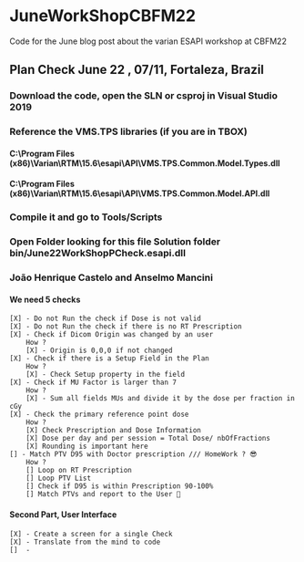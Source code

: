 # JuneWorkShopCBFM22
Code for the June blog post about the varian ESAPI workshop at CBFM22
## Plan Check June 22 , 07/11, Fortaleza, Brazil 

### Download the code, open the SLN or csproj in Visual Studio 2019


### Reference the VMS.TPS libraries (if you are in TBOX)
#### C:\Program Files (x86)\Varian\RTM\15.6\esapi\API\VMS.TPS.Common.Model.Types.dll
#### C:\Program Files (x86)\Varian\RTM\15.6\esapi\API\VMS.TPS.Common.Model.API.dll
### Compile it and go to Tools/Scripts
### Open Folder looking for this file Solution folder bin/June22WorkShopPCheck.esapi.dll

### João Henrique Castelo and Anselmo Mancini 

#### We need 5 checks

	[X]	- Do not Run the check if Dose is not valid
	[X] - Do not Run the check if there is no RT Prescription
	[X] - Check if Dicom Origin was changed by an user
		How ? 
		[X] - Origin is 0,0,0 if not changed
	[X] - Check if there is a Setup Field in the Plan
		How ?
		[X] - Check Setup property in the field
	[X] - Check if MU Factor is larger than 7
		How ?
		[X] - Sum all fields MUs and divide it by the dose per fraction in cGy
	[X] - Check the primary reference point dose 
		How ?
		[X] Check Prescription and Dose Information
		[X] Dose per day and per session = Total Dose/ nbOfFractions
		[X] Rounding is important here
	[] - Match PTV D95 with Doctor prescription /// HomeWork ? 😎
		How ?
		[] Loop on RT Prescription
		[] Loop PTV List
		[] Check if D95 is within Prescription 90-100% 
		[] Match PTVs and report to the User 🚀

#### Second Part, User Interface 
	[X] - Create a screen for a single Check
	[X] - Translate from the mind to code 
	[]	- 		

